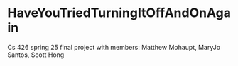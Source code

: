 # HaveYouTriedTurningItOffAndOnAgain
Cs 426 spring 25 final project with members: Matthew Mohaupt, MaryJo Santos, Scott Hong

